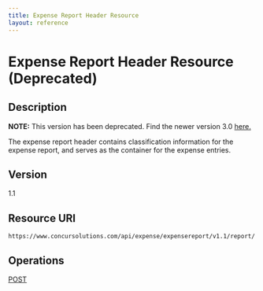 ```yaml
---
title: Expense Report Header Resource 
layout: reference
---
```


# Expense Report Header Resource (Deprecated)

## Description
**NOTE:** This version has been deprecated. Find the newer version 3.0 [here.](/api-reference/expense/expense-report/reports.html)

The expense report header contains classification information for the expense report, and serves as the container for the expense entries.

## Version 
1.1

## Resource URI
`https://www.concursolutions.com/api/expense/expensereport/v1.1/report/`

## Operations
[POST][1]




[1]: /api-reference-deprecated/version-one-one/expense-report/expense-report-header-post.html